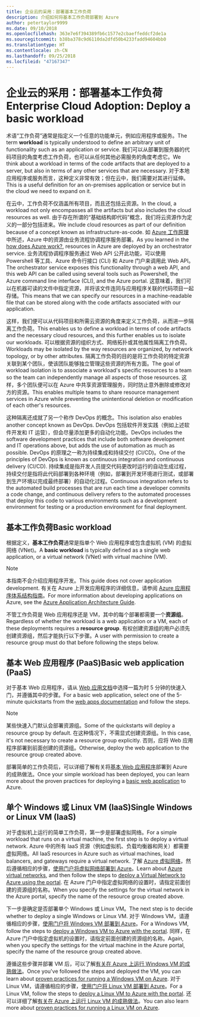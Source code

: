 ```yaml
---
title: 企业云的采用：部署基本工作负荷
description: 介绍如何将基本工作负荷部署到 Azure
author: petertaylor9999
ms.date: 09/10/2018
ms.openlocfilehash: 363e7e6f394389fb6c1577e2cbaeffeddcf2de1a
ms.sourcegitcommit: b38ba378c9d6110da2dfd50b4233fadd94604bb0
ms.translationtype: HT
ms.contentlocale: zh-CN
ms.lasthandoff: 09/25/2018
ms.locfileid: "47167347"
---
```

# <a name="enterprise-cloud-adoption-deploy-a-basic-workload"></a><span data-ttu-id="a59f2-103">企业云的采用：部署基本工作负荷</span><span class="sxs-lookup"><span data-stu-id="a59f2-103">Enterprise Cloud Adoption: Deploy a basic workload</span></span>

<span data-ttu-id="a59f2-104">术语“工作负荷”通常是指定义一个任意的功能单元，例如应用程序或服务。</span><span class="sxs-lookup"><span data-stu-id="a59f2-104">The term **workload** is typically understood to define an arbitrary unit of functionality such as an application or service.</span></span> <span data-ttu-id="a59f2-105">我们可以从部署到服务器的代码项目的角度考虑工作负荷，也可以从任何其他必需服务的角度考虑它。</span><span class="sxs-lookup"><span data-stu-id="a59f2-105">We think about a workload in terms of the code artifacts that are deployed to a server, but also in terms of any other services that are necessary.</span></span> <span data-ttu-id="a59f2-106">对于本地应用程序或服务而言，这种定义非常有效；但在云中，我们需要对其进行延伸。</span><span class="sxs-lookup"><span data-stu-id="a59f2-106">This is a useful definition for an on-premises application or service but in the cloud we need to expand on it.</span></span>

<span data-ttu-id="a59f2-107">在云中，工作负荷不仅涵盖所有项目，而且还包括云资源。</span><span class="sxs-lookup"><span data-stu-id="a59f2-107">In the cloud, a workload not only encompasses all the artifacts but also includes the cloud resources as well.</span></span> <span data-ttu-id="a59f2-108">由于存在所谓的“基础结构即代码”概念，我们将云资源作为定义的一部分包括进来。</span><span class="sxs-lookup"><span data-stu-id="a59f2-108">We include cloud resources as part of our definition because of a concept known as infrastructure-as-code.</span></span> <span data-ttu-id="a59f2-109">如 [Azure 工作原理](../getting-started/what-is-azure.md)中所述，Azure 中的资源由业务流程协调程序服务部署。</span><span class="sxs-lookup"><span data-stu-id="a59f2-109">As you learned in the [how does Azure work?](../getting-started/what-is-azure.md), resources in Azure are deployed by an orchestrator service.</span></span> <span data-ttu-id="a59f2-110">业务流程协调程序服务通过 Web API 公开此功能，可以使用 Powershell 等工具、Azure 命令行接口 (CLI) 和 Azure 门户来调用此 Web API。</span><span class="sxs-lookup"><span data-stu-id="a59f2-110">The orchestrator service exposes this functionality through a web API, and this web API can be called using several tools such as Powershell, the Azure command line interface (CLI), and the Azure portal.</span></span> <span data-ttu-id="a59f2-111">这意味着，我们可以在机器可读的文件中指定资源，并将该文件连同与应用程序关联的代码项目一起存储。</span><span class="sxs-lookup"><span data-stu-id="a59f2-111">This means that we can specify our resources in a machine-readable file that can be stored along with the code artifacts associated with our application.</span></span>

<span data-ttu-id="a59f2-112">这样，我们便可以从代码项目和所需云资源的角度来定义工作负荷，从而进一步隔离工作负荷。</span><span class="sxs-lookup"><span data-stu-id="a59f2-112">This enables us to define a workload in terms of code artifacts and the necessary cloud resources, and this further enables us to isolate our workloads.</span></span> <span data-ttu-id="a59f2-113">可以根据资源的组织方式、网络拓扑或其他属性隔离工作负荷。</span><span class="sxs-lookup"><span data-stu-id="a59f2-113">Workloads may be isolated by the way resources are organized, by network topology, or by other attributes.</span></span> <span data-ttu-id="a59f2-114">隔离工作负荷的目的是将工作负荷的特定资源关联到某个团队，使该团队能够独立管理这些资源的所有方面。</span><span class="sxs-lookup"><span data-stu-id="a59f2-114">The goal of workload isolation is to associate a workload's specific resources to a team so the team can independently manage all aspects of those resources.</span></span> <span data-ttu-id="a59f2-115">这样，多个团队便可以在 Azure 中共享资源管理服务，同时防止意外删除或修改对方的资源。</span><span class="sxs-lookup"><span data-stu-id="a59f2-115">This enables multiple teams to share resource management services in Azure while preventing the unintentional deletion or modification of each other's resources.</span></span>

<span data-ttu-id="a59f2-116">这种隔离还成就了另一个称作 DevOps 的概念。</span><span class="sxs-lookup"><span data-stu-id="a59f2-116">This isolation also enables another concept known as DevOps.</span></span> <span data-ttu-id="a59f2-117">DevOps 包括软件开发实践（例如上述软件开发和 IT 运营），但会尽量添加更多的自动化功能。</span><span class="sxs-lookup"><span data-stu-id="a59f2-117">DevOps includes the software development practices that include both software development and IT operations above, but adds the use of automation as much as possible.</span></span> <span data-ttu-id="a59f2-118">DevOps 的原理之一称为持续集成和持续交付 (CI/CD)。</span><span class="sxs-lookup"><span data-stu-id="a59f2-118">One of the principles of DevOps is known as continuous integration and continuous delivery (CI/CD).</span></span> <span data-ttu-id="a59f2-119">持续集成是指开发人员提交代码更改时运行的自动生成过程，持续交付是指将此代码部署到各种环境（例如，部署到开发环境进行测试，或部署到生产环境以完成最终部署）的自动化过程。</span><span class="sxs-lookup"><span data-stu-id="a59f2-119">Continuous integration refers to the automated build processes that are run each time a developer commits a code change, and continuous delivery refers to the automated processes that deploy this code to various environments such as a development environment for testing or a production environment for final deployment.</span></span>

## <a name="basic-workload"></a><span data-ttu-id="a59f2-120">基本工作负荷</span><span class="sxs-lookup"><span data-stu-id="a59f2-120">Basic workload</span></span>

<span data-ttu-id="a59f2-121">根据定义，**基本工作负荷**通常是指单个 Web 应用程序或包含虚拟机 (VM) 的虚拟网络 (VNet)。</span><span class="sxs-lookup"><span data-stu-id="a59f2-121">A **basic workload** is typically defined as a single web application, or a virtual network (VNet) with virtual machine (VM).</span></span> 

> [!NOTE]
> <span data-ttu-id="a59f2-122">本指南不会介绍应用程序开发。</span><span class="sxs-lookup"><span data-stu-id="a59f2-122">This guide does not cover application development.</span></span> <span data-ttu-id="a59f2-123">有关在 Azure 上开发应用程序的详细信息，请参阅 [Azure 应用程序体系结构指南](/azure/architecture/guide/)。</span><span class="sxs-lookup"><span data-stu-id="a59f2-123">For more information about developing applications on Azure, see the [Azure Application Architecture Guide](/azure/architecture/guide/).</span></span>

<span data-ttu-id="a59f2-124">不管工作负荷是 Web 应用程序还是 VM，其中的每个部署都需要一个**资源组**。</span><span class="sxs-lookup"><span data-stu-id="a59f2-124">Regardless of whether the workload is a web application or a VM, each of these deployments requires a **resource group**.</span></span> <span data-ttu-id="a59f2-125">有权创建资源组的用户必须先创建资源组，然后才能执行以下步骤。</span><span class="sxs-lookup"><span data-stu-id="a59f2-125">A user with permission to create a resource group must do that before following the steps below.</span></span>

## <a name="basic-web-application-paas"></a><span data-ttu-id="a59f2-126">基本 Web 应用程序 (PaaS)</span><span class="sxs-lookup"><span data-stu-id="a59f2-126">Basic web application (PaaS)</span></span>

<span data-ttu-id="a59f2-127">对于基本 Web 应用程序，请从 [Web 应用文档](/azure/app-service?toc=/azure/architecture/cloud-adoption-guide/toc.json)中选择一篇为时 5 分钟的快速入门，并遵循其中的步骤。</span><span class="sxs-lookup"><span data-stu-id="a59f2-127">For a basic web application, select one of the 5-minute quickstarts from the [web apps documentation](/azure/app-service?toc=/azure/architecture/cloud-adoption-guide/toc.json) and follow the steps.</span></span> 

> [!NOTE]
> <span data-ttu-id="a59f2-128">某些快速入门默认会部署资源组。</span><span class="sxs-lookup"><span data-stu-id="a59f2-128">Some of the quickstarts will deploy a resource group by default.</span></span> <span data-ttu-id="a59f2-129">在这种情况下，不需显式创建资源组。</span><span class="sxs-lookup"><span data-stu-id="a59f2-129">In this case, it's not necessary to create a resource group explicitly.</span></span> <span data-ttu-id="a59f2-130">否则，应将 Web 应用程序部署到前面创建的资源组。</span><span class="sxs-lookup"><span data-stu-id="a59f2-130">Otherwise, deploy the web application to the resource group created above.</span></span>

<span data-ttu-id="a59f2-131">部署简单的工作负荷后，可以详细了解有关将[基本 Web 应用程序](/azure/architecture/reference-architectures/app-service-web-app/basic-web-app?toc=/azure/architecture/cloud-adoption-guide/toc.json)部署到 Azure 的成熟做法。</span><span class="sxs-lookup"><span data-stu-id="a59f2-131">Once your simple workload has been deployed, you can learn more about the proven practices for deploying a [basic web application](/azure/architecture/reference-architectures/app-service-web-app/basic-web-app?toc=/azure/architecture/cloud-adoption-guide/toc.json) to Azure.</span></span>

## <a name="single-windows-or-linux-vm-iaas"></a><span data-ttu-id="a59f2-132">单个 Windows 或 Linux VM (IaaS)</span><span class="sxs-lookup"><span data-stu-id="a59f2-132">Single Windows or Linux VM (IaaS)</span></span>

<span data-ttu-id="a59f2-133">对于虚拟机上运行的简单工作负荷，第一步是部署虚拟网络。</span><span class="sxs-lookup"><span data-stu-id="a59f2-133">For a simple workload that runs on a virtual machine, the first step is to deploy a virtual network.</span></span> <span data-ttu-id="a59f2-134">Azure 中的所有 IaaS 资源（例如虚拟机、负载均衡器和网关）都需要虚拟网络。</span><span class="sxs-lookup"><span data-stu-id="a59f2-134">All IaaS resources in Azure such as virtual machines, load balancers, and gateways require a virtual network.</span></span> <span data-ttu-id="a59f2-135">了解 [Azure 虚拟网络](/azure/virtual-network/virtual-networks-overview?toc=/azure/architecture/cloud-adoption-guide/toc.json)，然后遵循相应的步骤，[使用门户将虚拟网络部署到 Azure](/azure/virtual-network/quick-create-portal?toc=/azure/architecture/cloud-adoption-guide/toc.json)。</span><span class="sxs-lookup"><span data-stu-id="a59f2-135">Learn about [Azure virtual networks](/azure/virtual-network/virtual-networks-overview?toc=/azure/architecture/cloud-adoption-guide/toc.json), and then follow the steps to [deploy a Virtual Network to Azure using the portal](/azure/virtual-network/quick-create-portal?toc=/azure/architecture/cloud-adoption-guide/toc.json).</span></span> <span data-ttu-id="a59f2-136">在 Azure 门户中指定虚拟网络的设置时，请指定前面创建的资源组的名称。</span><span class="sxs-lookup"><span data-stu-id="a59f2-136">When you specify the settings for the virtual network in the Azure portal, specify the name of the resource group created above.</span></span>

<span data-ttu-id="a59f2-137">下一步是确定是否部署单个 Windows 或 Linux VM。</span><span class="sxs-lookup"><span data-stu-id="a59f2-137">The next step is to decide whether to deploy a single Windows or Linux VM.</span></span> <span data-ttu-id="a59f2-138">对于 Windows VM，请遵循相应的步骤，[使用门户将 Windows VM 部署到 Azure](/azure/virtual-machines/windows/quick-create-portal?toc=/azure/architecture/cloud-adoption-guide/toc.json)。</span><span class="sxs-lookup"><span data-stu-id="a59f2-138">For a Windows VM, follow the steps to [deploy a Windows VM to Azure with the portal](/azure/virtual-machines/windows/quick-create-portal?toc=/azure/architecture/cloud-adoption-guide/toc.json).</span></span> <span data-ttu-id="a59f2-139">同样，在 Azure 门户中指定虚拟机的设置时，请指定前面创建的资源组的名称。</span><span class="sxs-lookup"><span data-stu-id="a59f2-139">Again, when you specify the settings for the virtual machine in the Azure portal, specify the name of the resource group created above.</span></span>

<span data-ttu-id="a59f2-140">遵循这些步骤并部署 VM 后，可以了解[有关在 Azure 上运行 Windows VM 的成熟做法](/azure/architecture/reference-architectures/virtual-machines-windows/single-vm?toc=/azure/architecture/cloud-adoption-guide/toc.json)。</span><span class="sxs-lookup"><span data-stu-id="a59f2-140">Once you've followed the steps and deployed the VM, you can learn about [proven practices for running a Windows VM on Azure](/azure/architecture/reference-architectures/virtual-machines-windows/single-vm?toc=/azure/architecture/cloud-adoption-guide/toc.json).</span></span> <span data-ttu-id="a59f2-141">对于 Linux VM，请遵循相应的步骤，[使用门户将 Linux VM 部署到 Azure](/azure/virtual-machines/linux/quick-create-portal?toc=/azure/architecture/cloud-adoption-guide/toc.json)。</span><span class="sxs-lookup"><span data-stu-id="a59f2-141">For a Linux VM, follow the steps to [deploy a Linux VM to Azure with the portal](/azure/virtual-machines/linux/quick-create-portal?toc=/azure/architecture/cloud-adoption-guide/toc.json).</span></span> <span data-ttu-id="a59f2-142">还可以详细了解[有关在 Azure 上运行 Linux VM 的成熟做法](/azure/architecture/reference-architectures/virtual-machines-linux/single-vm?toc=/azure/architecture/cloud-adoption-guide/toc.json)。</span><span class="sxs-lookup"><span data-stu-id="a59f2-142">You can also learn more about [proven practices for running a Linux VM on Azure](/azure/architecture/reference-architectures/virtual-machines-linux/single-vm?toc=/azure/architecture/cloud-adoption-guide/toc.json).</span></span>
